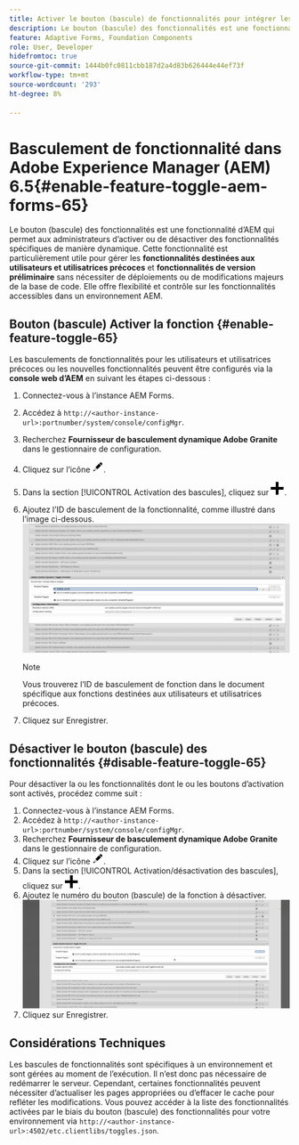 ```yaml
---
title: Activer le bouton (bascule) de fonctionnalités pour intégrer les fonctionnalités destinées aux utilisateurs et utilisatrices précoces et en version préliminaire
description: Le bouton (bascule) des fonctionnalités est une fonctionnalité d’AEM qui permet aux administrateurs d’activer de nouvelles fonctionnalités dans un environnement d’exécution.
feature: Adaptive Forms, Foundation Components
role: User, Developer
hidefromtoc: true
source-git-commit: 1444b0fc0811cbb187d2a4d83b626444e44ef73f
workflow-type: tm+mt
source-wordcount: '293'
ht-degree: 8%

---
```


# Basculement de fonctionnalité dans Adobe Experience Manager (AEM) 6.5{#enable-feature-toggle-aem-forms-65}

Le bouton (bascule) des fonctionnalités est une fonctionnalité d’AEM qui permet aux administrateurs d’activer ou de désactiver des fonctionnalités spécifiques de manière dynamique. Cette fonctionnalité est particulièrement utile pour gérer les **fonctionnalités destinées aux utilisateurs et utilisatrices précoces** et **fonctionnalités de version préliminaire** sans nécessiter de déploiements ou de modifications majeurs de la base de code. Elle offre flexibilité et contrôle sur les fonctionnalités accessibles dans un environnement AEM.

## Bouton (bascule) Activer la fonction {#enable-feature-toggle-65}

Les basculements de fonctionnalités pour les utilisateurs et utilisatrices précoces ou les nouvelles fonctionnalités peuvent être configurés via la **console web d’AEM** en suivant les étapes ci-dessous :

1. Connectez-vous à l’instance AEM Forms.
2. Accédez à `http://<author-instance-url>:portnumber/system/console/configMgr`.
3. Recherchez **Fournisseur de basculement dynamique Adobe Granite** dans le gestionnaire de configuration.
4. Cliquez sur l’icône ![icône-crayon](assets/illustratorcc_penciltool_cur_edit_2_17.png).
5. Dans la section [!UICONTROL Activation des bascules], cliquez sur ![icône-crayon](assets/aem6forms_add.png).
6. Ajoutez l’ID de basculement de la fonctionnalité, comme illustré dans l’image ci-dessous.
   ![Ajouter un bouton](assets/add_toggle_number_forms.png)

   >[!NOTE]
   >
   >Vous trouverez l’ID de basculement de fonction dans le document spécifique aux fonctions destinées aux utilisateurs et utilisatrices précoces.

7. Cliquez sur Enregistrer.

## Désactiver le bouton (bascule) des fonctionnalités {#disable-feature-toggle-65}

Pour désactiver la ou les fonctionnalités dont le ou les boutons d’activation sont activés, procédez comme suit :

1. Connectez-vous à l’instance AEM Forms.
2. Accédez à `http://<author-instance-url>:portnumber/system/console/configMgr`.
3. Recherchez **Fournisseur de basculement dynamique Adobe Granite** dans le gestionnaire de configuration.
4. Cliquez sur l’icône ![icône-crayon](assets/illustratorcc_penciltool_cur_edit_2_17.png).
5. Dans la section [!UICONTROL Activation/désactivation des bascules], cliquez sur ![icône-crayon](assets/aem6forms_add.png).
6. Ajoutez le numéro du bouton (bascule) de la fonction à désactiver.
   ![Supprimer le bouton bascule](assets/remove_toggle_feature_forms.png)
7. Cliquez sur Enregistrer.

## Considérations Techniques

Les bascules de fonctionnalités sont spécifiques à un environnement et sont gérées au moment de l’exécution. Il n’est donc pas nécessaire de redémarrer le serveur. Cependant, certaines fonctionnalités peuvent nécessiter d’actualiser les pages appropriées ou d’effacer le cache pour refléter les modifications.
Vous pouvez accéder à la liste des fonctionnalités activées par le biais du bouton (bascule) des fonctionnalités pour votre environnement via `http://<author-instance-url>:4502/etc.clientlibs/toggles.json`.
